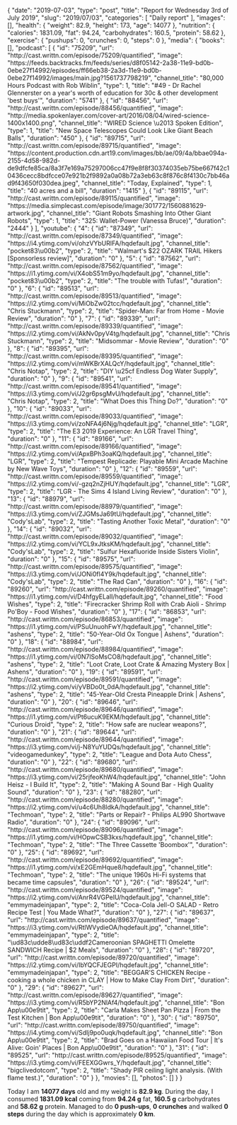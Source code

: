 {
    "date": "2019-07-03",
    "type": "post",
    "title": "Report for Wednesday 3rd of July 2019",
    "slug": "2019\/07\/03",
    "categories": [
        "Daily report"
    ],
    "images": [],
    "health": {
        "weight": 82.9,
        "height": 173,
        "age": 14077
    },
    "nutrition": {
        "calories": 1831.09,
        "fat": 94.24,
        "carbohydrates": 160.5,
        "protein": 58.62
    },
    "exercise": {
        "pushups": 0,
        "crunches": 0,
        "steps": 0
    },
    "media": {
        "books": [],
        "podcast": [
            {
                "id": "75209",
                "url": "http:\/\/cast.writtn.com\/episode\/75209\/quantified",
                "image": "https:\/\/feeds.backtracks.fm\/feeds\/series\/d8f05142-2a38-11e9-bd0b-0ebe27f14992\/episodes\/ff66eb38-2a3d-11e9-bd0b-0ebe27f14992\/images\/main.jpg?1561737798219",
                "channel_title": "80,000 Hours Podcast with Rob Wiblin",
                "type": 1,
                "title": "#49 - Dr Rachel Glennerster on a year's worth of education for 30c & other development 'best buys'",
                "duration": "5741"
            },
            {
                "id": "88456",
                "url": "http:\/\/cast.writtn.com\/episode\/88456\/quantified",
                "image": "http:\/\/media.spokenlayer.com\/cover-art\/2016\/08\/04\/wired-science-1400x1400.png",
                "channel_title": "WIRED Science \u2013 Spoken Edition",
                "type": 1,
                "title": "New Space Telescopes Could Look Like Giant Beach Balls",
                "duration": "450"
            },
            {
                "id": "89715",
                "url": "http:\/\/cast.writtn.com\/episode\/89715\/quantified",
                "image": "https:\/\/content.production.cdn.art19.com\/images\/bb\/ae\/09\/4a\/bbae094a-2155-4d58-982d-de9dfcfe85ca\/8a3f7e169a75297006cc47f9e8f8f30374035eb75be667f42c10436cecc8bdfcce07e921b2f9892a0a08b72a3eb63c8f876c8f4130c7bb46ad9f43650f030dea.jpeg",
                "channel_title": "Today, Explained",
                "type": 1,
                "title": "40 acres and a bill",
                "duration": "1415"
            },
            {
                "id": "89115",
                "url": "http:\/\/cast.writtn.com\/episode\/89115\/quantified",
                "image": "https:\/\/media.simplecast.com\/episode\/image\/301772\/1560881629-artwork.jpg",
                "channel_title": "Giant Robots Smashing Into Other Giant Robots",
                "type": 1,
                "title": "325: Wallet-Power (Vanessa Bruce)",
                "duration": "2444"
            }
        ],
        "youtube": {
            "4": {
                "id": "87349",
                "url": "http:\/\/cast.writtn.com\/episode\/87349\/quantified",
                "image": "https:\/\/i4.ytimg.com\/vi\/ohzVYbURlFA\/hqdefault.jpg",
                "channel_title": "pocket83\u00b2",
                "type": 2,
                "title": "Walmart's $22 OZARK TRAIL Hikers [Sponsorless review]",
                "duration": "0"
            },
            "5": {
                "id": "87562",
                "url": "http:\/\/cast.writtn.com\/episode\/87562\/quantified",
                "image": "https:\/\/i1.ytimg.com\/vi\/X4obS51m9yo\/hqdefault.jpg",
                "channel_title": "pocket83\u00b2",
                "type": 2,
                "title": "The trouble with Tufas!",
                "duration": "0"
            },
            "6": {
                "id": "89513",
                "url": "http:\/\/cast.writtn.com\/episode\/89513\/quantified",
                "image": "https:\/\/i2.ytimg.com\/vi\/MiObZw02tcc\/hqdefault.jpg",
                "channel_title": "Chris Stuckmann",
                "type": 2,
                "title": "Spider-Man: Far from Home - Movie Review",
                "duration": "0"
            },
            "7": {
                "id": "89339",
                "url": "http:\/\/cast.writtn.com\/episode\/89339\/quantified",
                "image": "https:\/\/i2.ytimg.com\/vi\/AkNv0pyV4tg\/hqdefault.jpg",
                "channel_title": "Chris Stuckmann",
                "type": 2,
                "title": "Midsommar - Movie Review",
                "duration": "0"
            },
            "8": {
                "id": "89395",
                "url": "http:\/\/cast.writtn.com\/episode\/89395\/quantified",
                "image": "https:\/\/i2.ytimg.com\/vi\/mWKBrXALQcY\/hqdefault.jpg",
                "channel_title": "Chris Notap",
                "type": 2,
                "title": "DIY \u25cf  Endless Dog Water Supply",
                "duration": "0"
            },
            "9": {
                "id": "89541",
                "url": "http:\/\/cast.writtn.com\/episode\/89541\/quantified",
                "image": "https:\/\/i3.ytimg.com\/vi\/J2gr6psgMvU\/hqdefault.jpg",
                "channel_title": "Chris Notap",
                "type": 2,
                "title": "What Does this Thing Do?",
                "duration": "0"
            },
            "10": {
                "id": "89033",
                "url": "http:\/\/cast.writtn.com\/episode\/89033\/quantified",
                "image": "https:\/\/i3.ytimg.com\/vi\/zoNFA4j6Njg\/hqdefault.jpg",
                "channel_title": "LGR",
                "type": 2,
                "title": "The E3 2019 Experience: An LGR Travel Thing",
                "duration": "0"
            },
            "11": {
                "id": "89166",
                "url": "http:\/\/cast.writtn.com\/episode\/89166\/quantified",
                "image": "https:\/\/i2.ytimg.com\/vi\/ApxBPh3oaKQ\/hqdefault.jpg",
                "channel_title": "LGR",
                "type": 2,
                "title": "Tempest Replicade: Playable Mini Arcade Machine by New Wave Toys",
                "duration": "0"
            },
            "12": {
                "id": "89559",
                "url": "http:\/\/cast.writtn.com\/episode\/89559\/quantified",
                "image": "https:\/\/i2.ytimg.com\/vi\/-gzq2nZjHUY\/hqdefault.jpg",
                "channel_title": "LGR",
                "type": 2,
                "title": "LGR - The Sims 4 Island Living Review",
                "duration": "0"
            },
            "13": {
                "id": "88979",
                "url": "http:\/\/cast.writtn.com\/episode\/88979\/quantified",
                "image": "https:\/\/i3.ytimg.com\/vi\/ZJGMsJa69tU\/hqdefault.jpg",
                "channel_title": "Cody'sLab",
                "type": 2,
                "title": "Tasting Another Toxic Metal",
                "duration": "0"
            },
            "14": {
                "id": "89032",
                "url": "http:\/\/cast.writtn.com\/episode\/89032\/quantified",
                "image": "https:\/\/i2.ytimg.com\/vi\/YCL9xJtksKM\/hqdefault.jpg",
                "channel_title": "Cody'sLab",
                "type": 2,
                "title": "Sulfur Hexafluoride Inside Sisters Violin",
                "duration": "0"
            },
            "15": {
                "id": "89575",
                "url": "http:\/\/cast.writtn.com\/episode\/89575\/quantified",
                "image": "https:\/\/i3.ytimg.com\/vi\/JONi0fl4Y9k\/hqdefault.jpg",
                "channel_title": "Cody'sLab",
                "type": 2,
                "title": "The Rad Can",
                "duration": "0"
            },
            "16": {
                "id": "89260",
                "url": "http:\/\/cast.writtn.com\/episode\/89260\/quantified",
                "image": "https:\/\/i1.ytimg.com\/vi\/D4hfgyELalI\/hqdefault.jpg",
                "channel_title": "Food Wishes",
                "type": 2,
                "title": "Firecracker Shrimp Roll with Crab Aioli - Shrimp Po'Boy - Food Wishes",
                "duration": "0"
            },
            "17": {
                "id": "86853",
                "url": "http:\/\/cast.writtn.com\/episode\/86853\/quantified",
                "image": "https:\/\/i1.ytimg.com\/vi\/PSuUnuohFwY\/hqdefault.jpg",
                "channel_title": "ashens",
                "type": 2,
                "title": "50-Year-Old Ox Tongue | Ashens",
                "duration": "0"
            },
            "18": {
                "id": "88984",
                "url": "http:\/\/cast.writtn.com\/episode\/88984\/quantified",
                "image": "https:\/\/i1.ytimg.com\/vi\/0N7lSoMsCO8\/hqdefault.jpg",
                "channel_title": "ashens",
                "type": 2,
                "title": "Loot Crate,  Loot Crate & Amazing Mystery Box | Ashens",
                "duration": "0"
            },
            "19": {
                "id": "89591",
                "url": "http:\/\/cast.writtn.com\/episode\/89591\/quantified",
                "image": "https:\/\/i2.ytimg.com\/vi\/yVBDo0t_0dA\/hqdefault.jpg",
                "channel_title": "ashens",
                "type": 2,
                "title": "45-Year-Old Cresta Pineapple Drink | Ashens",
                "duration": "0"
            },
            "20": {
                "id": "89646",
                "url": "http:\/\/cast.writtn.com\/episode\/89646\/quantified",
                "image": "https:\/\/i1.ytimg.com\/vi\/Pt6ucuK9EKM\/hqdefault.jpg",
                "channel_title": "Curious Droid",
                "type": 2,
                "title": "How safe are nuclear weapons?",
                "duration": "0"
            },
            "21": {
                "id": "89644",
                "url": "http:\/\/cast.writtn.com\/episode\/89644\/quantified",
                "image": "https:\/\/i3.ytimg.com\/vi\/j-N8YuYUDQs\/hqdefault.jpg",
                "channel_title": "videogamedunkey",
                "type": 2,
                "title": "League and Dota Auto Chess",
                "duration": "0"
            },
            "22": {
                "id": "89680",
                "url": "http:\/\/cast.writtn.com\/episode\/89680\/quantified",
                "image": "https:\/\/i3.ytimg.com\/vi\/25rjfeoKhW4\/hqdefault.jpg",
                "channel_title": "John Heisz - I Build It",
                "type": 2,
                "title": "Making A Sound Bar - High Quality Sound",
                "duration": "0"
            },
            "23": {
                "id": "88280",
                "url": "http:\/\/cast.writtn.com\/episode\/88280\/quantified",
                "image": "https:\/\/i2.ytimg.com\/vi\/u4c6Uh8ldkA\/hqdefault.jpg",
                "channel_title": "Techmoan",
                "type": 2,
                "title": "Parts or Repair? - Philips AL990 Shortwave Radio",
                "duration": "0"
            },
            "24": {
                "id": "89096",
                "url": "http:\/\/cast.writtn.com\/episode\/89096\/quantified",
                "image": "https:\/\/i1.ytimg.com\/vi\/HOpwCSB3kxs\/hqdefault.jpg",
                "channel_title": "Techmoan",
                "type": 2,
                "title": "The Three Cassette 'Boombox'",
                "duration": "0"
            },
            "25": {
                "id": "89692",
                "url": "http:\/\/cast.writtn.com\/episode\/89692\/quantified",
                "image": "https:\/\/i1.ytimg.com\/vi\/xE2GEmHque8\/hqdefault.jpg",
                "channel_title": "Techmoan",
                "type": 2,
                "title": "The unique 1960s Hi-Fi systems that became time capsules",
                "duration": "0"
            },
            "26": {
                "id": "89524",
                "url": "http:\/\/cast.writtn.com\/episode\/89524\/quantified",
                "image": "https:\/\/i2.ytimg.com\/vi\/AnrR4VGPeIU\/hqdefault.jpg",
                "channel_title": "emmymadeinjapan",
                "type": 2,
                "title": "Coca-Cola Jell-O SALAD - Retro Recipe Test | You Made What?",
                "duration": "0"
            },
            "27": {
                "id": "89637",
                "url": "http:\/\/cast.writtn.com\/episode\/89637\/quantified",
                "image": "https:\/\/i3.ytimg.com\/vi\/RtlWVydieOA\/hqdefault.jpg",
                "channel_title": "emmymadeinjapan",
                "type": 2,
                "title": "\ud83c\udde8\ud83c\uddf2Cameroonian SPAGHETTI Omelette SANDWICH Recipe | $2 Meals",
                "duration": "0"
            },
            "28": {
                "id": "89720",
                "url": "http:\/\/cast.writtn.com\/episode\/89720\/quantified",
                "image": "https:\/\/i2.ytimg.com\/vi\/IbYQCFJEGPI\/hqdefault.jpg",
                "channel_title": "emmymadeinjapan",
                "type": 2,
                "title": "BEGGAR'S CHICKEN Recipe - cooking a whole chicken in CLAY | How to Make Clay From Dirt",
                "duration": "0"
            },
            "29": {
                "id": "89627",
                "url": "http:\/\/cast.writtn.com\/episode\/89627\/quantified",
                "image": "https:\/\/i3.ytimg.com\/vi\/R5bYP2NlAf4\/hqdefault.jpg",
                "channel_title": "Bon App\u00e9tit",
                "type": 2,
                "title": "Carla Makes Sheet Pan Pizza | From the Test Kitchen | Bon App\u00e9tit",
                "duration": "0"
            },
            "30": {
                "id": "89750",
                "url": "http:\/\/cast.writtn.com\/episode\/89750\/quantified",
                "image": "https:\/\/i4.ytimg.com\/vi\/SdIj9po0uqk\/hqdefault.jpg",
                "channel_title": "Bon App\u00e9tit",
                "type": 2,
                "title": "Brad Goes on a Hawaiian Food Tour | It's Alive: Goin' Places | Bon App\u00e9tit",
                "duration": "0"
            },
            "31": {
                "id": "89525",
                "url": "http:\/\/cast.writtn.com\/episode\/89525\/quantified",
                "image": "https:\/\/i3.ytimg.com\/vi\/FEEXGGwrs_Y\/hqdefault.jpg",
                "channel_title": "bigclivedotcom",
                "type": 2,
                "title": "Shady PIR ceiling light analysis.  (With flame test.)",
                "duration": "0"
            }
        },
        "movies": [],
        "photos": []
    }
}

Today I am <strong>14077 days</strong> old and my weight is <strong>82.9 kg</strong>. During the day, I consumed <strong>1831.09 kcal</strong> coming from <strong>94.24 g</strong> fat, <strong>160.5 g</strong> carbohydrates and <strong>58.62 g</strong> protein. Managed to do <strong>0 push-ups</strong>, <strong>0 crunches</strong> and walked <strong>0 steps</strong> during the day which is approximately <strong>0 km</strong>.